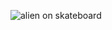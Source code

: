 ![alien on skateboard](https://github.com/miroslavkadidlo/miroslavkadidlo/assets/16743203/b21b6beb-be72-4b53-a1da-4c8487442eeb)
